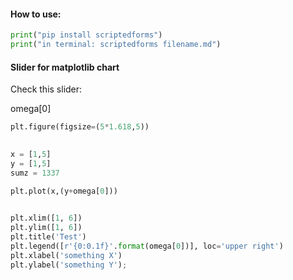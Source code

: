 #### How to use:
```python
print("pip install scriptedforms")
print("in terminal: scriptedforms filename.md")
```

#### Slider for matplotlib chart

Check this slider:

<section-start onLoad>

</section-start>

<section-live>

<variable-slider label="Slider 1" min="0" max="6" step="1">omega[0]</variable-slider>

```python
plt.figure(figsize=(5*1.618,5))

    
x = [1,5]
y = [1,5]
sumz = 1337
    
plt.plot(x,(y+omega[0]))


plt.xlim([1, 6])
plt.ylim([1, 6])
plt.title('Test')
plt.legend([r'{0:0.1f}'.format(omega[0])], loc='upper right')
plt.xlabel('something X')
plt.ylabel('something Y');
```

</section-live>